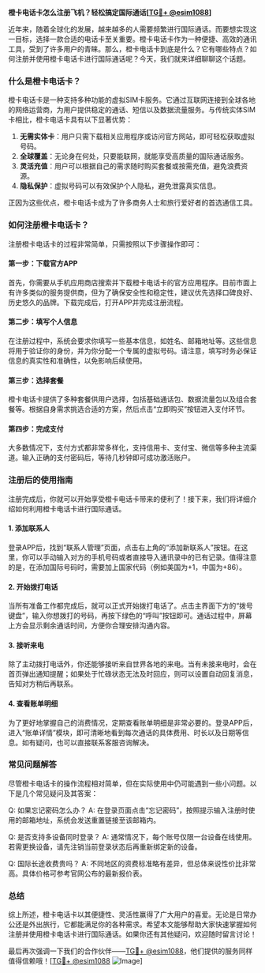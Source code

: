 **橙卡电话卡怎么注册飞机？轻松搞定国际通话[[TG💪+ @esim1088](https://t.me/s/esim1088)]**

近年来，随着全球化的发展，越来越多的人需要频繁进行国际通话。而要想实现这一目标，选择一款合适的电话卡至关重要。橙卡电话卡作为一种便捷、高效的通讯工具，受到了许多用户的青睐。那么，橙卡电话卡到底是什么？它有哪些特点？如何注册并使用橙卡电话卡进行国际通话呢？今天，我们就来详细聊聊这个话题。

### 什么是橙卡电话卡？

橙卡电话卡是一种支持多种功能的虚拟SIM卡服务。它通过互联网连接到全球各地的网络运营商，为用户提供稳定的通话、短信以及数据流量服务。与传统实体SIM卡相比，橙卡电话卡具有以下显著优势：

1. **无需实体卡**：用户只需下载相关应用程序或访问官方网站，即可轻松获取虚拟号码。
2. **全球覆盖**：无论身在何处，只要能联网，就能享受高质量的国际通话服务。
3. **灵活充值**：用户可以根据自己的需求随时购买套餐或按需充值，避免浪费资源。
4. **隐私保护**：虚拟号码可以有效保护个人隐私，避免泄露真实信息。

正因为这些优点，橙卡电话卡成为了许多商务人士和旅行爱好者的首选通信工具。

### 如何注册橙卡电话卡？

注册橙卡电话卡的过程非常简单，只需按照以下步骤操作即可：

#### 第一步：下载官方APP

首先，你需要从手机应用商店搜索并下载橙卡电话卡的官方应用程序。目前市面上有许多类似的服务提供商，但为了确保安全性和稳定性，建议优先选择口碑良好、历史悠久的品牌。下载完成后，打开APP并完成注册流程。

#### 第二步：填写个人信息

在注册过程中，系统会要求你填写一些基本信息，如姓名、邮箱地址等。这些信息将用于验证你的身份，并为你分配一个专属的虚拟号码。请注意，填写时务必保证信息的真实性和准确性，以免影响后续使用。

#### 第三步：选择套餐

橙卡电话卡提供了多种套餐供用户选择，包括基础通话包、数据流量包以及组合套餐等。根据自身需求挑选合适的方案，然后点击“立即购买”按钮进入支付环节。

#### 第四步：完成支付

大多数情况下，支付方式都非常多样化，支持信用卡、支付宝、微信等多种主流渠道。输入正确的支付密码后，等待几秒钟即可成功激活账户。

### 注册后的使用指南

注册完成后，你就可以开始享受橙卡电话卡带来的便利了！接下来，我们将详细介绍如何利用橙卡电话卡进行国际通话。

#### 1. 添加联系人

登录APP后，找到“联系人管理”页面，点击右上角的“添加新联系人”按钮。在这里，你可以手动输入对方的手机号码或者直接导入通讯录中的已有记录。值得注意的是，在添加国际号码时，需要加上国家代码（例如美国为+1，中国为+86）。

#### 2. 开始拨打电话

当所有准备工作都完成后，就可以正式开始拨打电话了。点击主界面下方的“拨号键盘”，输入你想拨打的号码，再按下绿色的“呼叫”按钮即可。通话过程中，屏幕上方会显示剩余通话时间，方便你合理安排沟通内容。

#### 3. 接听来电

除了主动拨打电话外，你还能够接听来自世界各地的来电。当有未接来电时，会在首页弹出通知提醒；如果处于忙碌状态无法及时回应，则可以设置自动回复消息，告知对方稍后再联系。

#### 4. 查看账单明细

为了更好地掌握自己的消费情况，定期查看账单明细是非常必要的。登录APP后，进入“账单详情”模块，即可清晰地看到每次通话的具体费用、时长以及日期等信息。如有疑问，也可以直接联系客服咨询解决。

### 常见问题解答

尽管橙卡电话卡的操作流程相对简单，但在实际使用中仍可能遇到一些小问题。以下是几个常见疑问及其答案：

Q: 如果忘记密码怎么办？
A: 在登录页面点击“忘记密码”，按照提示输入注册时使用的邮箱地址，系统会发送重置链接至该邮箱内。

Q: 是否支持多设备同时登录？
A: 通常情况下，每个账号仅限一台设备在线使用。若需更换设备，请先注销当前登录状态后再重新绑定新的设备。

Q: 国际长途收费贵吗？
A: 不同地区的资费标准略有差异，但总体来说性价比非常高。具体价格可参考官网公布的最新报价表。

### 总结

综上所述，橙卡电话卡以其便捷性、灵活性赢得了广大用户的喜爱。无论是日常办公还是外出旅行，它都能满足你的各种需求。希望本文能够帮助大家快速掌握如何注册并使用橙卡电话卡进行国际通话。如果你还有其他疑问，欢迎随时留言讨论！

最后再次强调一下我们的合作伙伴——[TG💪+ @esim1088](https://t.me/s/esim1088)，他们提供的服务同样值得信赖哦！[[TG💪+ @esim1088](https://t.me/s/esim1088) ![Image](https://i.postimg.cc/4NQfJmqS/Snipaste-2025-05-13-00-14-12.png)]